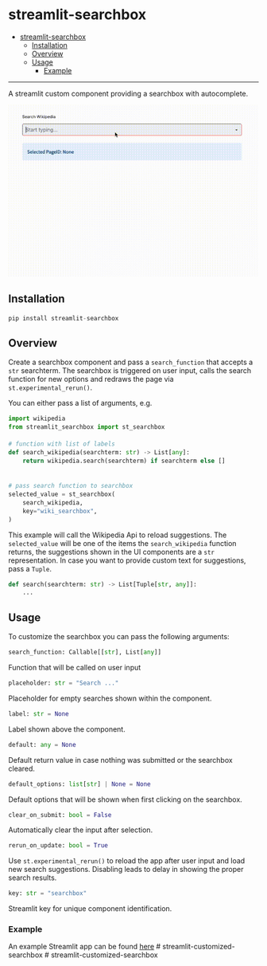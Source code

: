 # streamlit-searchbox

- [streamlit-searchbox](#streamlit-searchbox)
  - [Installation](#installation)
  - [Overview](#overview)
  - [Usage](#usage)
    - [Example](#example)

---

A streamlit custom component providing a searchbox with autocomplete.

![Example](./assets/example.gif)


## Installation

```python
pip install streamlit-searchbox
```

## Overview

Create a searchbox component and pass a `search_function` that accepts a `str` searchterm. The searchbox is triggered on user input, calls the search function for new options and redraws the page via `st.experimental_rerun()`.

You can either pass a list of arguments, e.g.

```python
import wikipedia
from streamlit_searchbox import st_searchbox

# function with list of labels
def search_wikipedia(searchterm: str) -> List[any]:
    return wikipedia.search(searchterm) if searchterm else []


# pass search function to searchbox
selected_value = st_searchbox(
    search_wikipedia,
    key="wiki_searchbox",
)
```

This example will call the Wikipedia Api to reload suggestions. The `selected_value` will be one of the items the `search_wikipedia` function returns, the suggestions shown in the UI components are a `str` representation. In case you want to provide custom text for suggestions, pass a `Tuple`.

```python
def search(searchterm: str) -> List[Tuple[str, any]]:
    ...
```

## Usage

To customize the searchbox you can pass the following arguments:

```python
search_function: Callable[[str], List[any]]
```

Function that will be called on user input

```python
placeholder: str = "Search ..."
```

Placeholder for empty searches shown within the component.

```python
label: str = None
```

Label shown above the component.

```python
default: any = None
```

Default return value in case nothing was submitted or the searchbox cleared.

```python
default_options: list[str] | None = None
```

Default options that will be shown when first clicking on the searchbox.

```python
clear_on_submit: bool = False
```

Automatically clear the input after selection.

```python
rerun_on_update: bool = True
```

Use `st.experimental_rerun()` to reload the app after user input and load new search suggestions. Disabling leads to delay in showing the proper search results.


```python
key: str = "searchbox"
```

Streamlit key for unique component identification.

### Example

An example Streamlit app can be found [here](./example.py)
#   s t r e a m l i t - c u s t o m i z e d - s e a r c h b o x 
 
 #   s t r e a m l i t - c u s t o m i z e d - s e a r c h b o x 
 
 